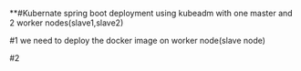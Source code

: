 **#Kubernate spring boot deployment using kubeadm  with one master and 2 worker nodes(slave1,slave2)



#1 we need to deploy the docker image on  worker node(slave node)

#2
